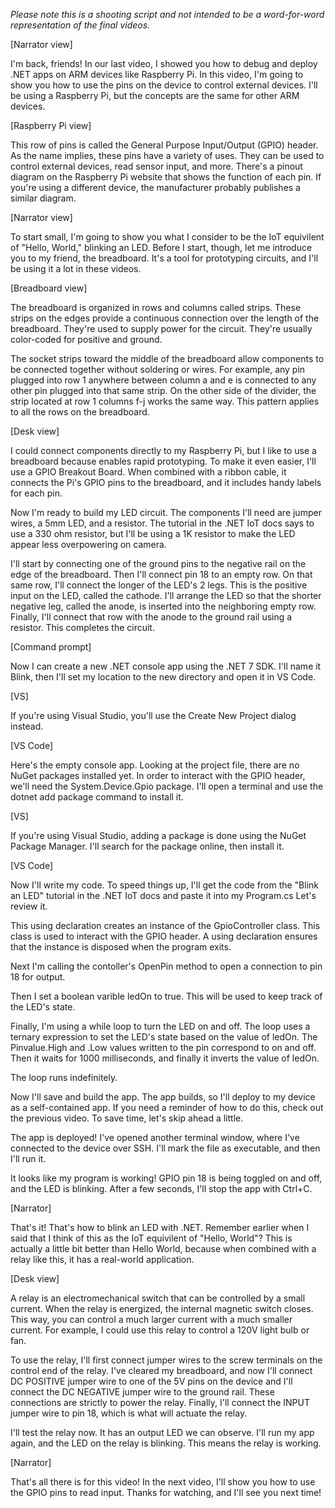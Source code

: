 *Please note this is a shooting script and not intended to be a word-for-word representation of the final videos.*

[Narrator view]

I'm back, friends! In our last video, I showed you how to debug and deploy .NET apps on ARM devices like Raspberry Pi. In this video, I'm going to show you how to use the pins on the device to control external devices. I'll be using a Raspberry Pi, but the concepts are the same for other ARM devices.

[Raspberry Pi view]

This row of pins is called the General Purpose Input/Output (GPIO) header. As the name implies, these pins have a variety of uses. They can be used to control external devices, read sensor input, and more. There's a pinout diagram on the Raspberry Pi website that shows the function of each pin. If you're using a different device, the manufacturer probably publishes a similar diagram.

[Narrator view]

To start small, I'm going to show you what I consider to be the IoT equivilent of "Hello, World," blinking an LED. Before I start, though, let me introduce you to my friend, the breadboard. It's a tool for prototyping circuits, and I'll be using it a lot in these videos.

[Breadboard view]

The breadboard is organized in rows and columns called strips. These strips on the edges provide a continuous connection over the length of the breadboard. They're used to supply power for the circuit. They're usually color-coded for positive and ground.

The socket strips toward the middle of the breadboard allow components to be connected together without soldering or wires. For example, any pin plugged into row 1 anywhere between column a and e is connected to any other pin plugged into that same strip. On the other side of the divider, the strip located at row 1 columns f-j works the same way. This pattern applies to all the rows on the breadboard.

[Desk view]

I could connect components directly to my Raspberry Pi, but I like to use a breadboard because enables rapid prototyping. To make it even easier, I'll use a GPIO Breakout Board. When combined with a ribbon cable, it connects the Pi's GPIO pins to the breadboard, and it includes handy labels for each pin.

Now I'm ready to build my LED circuit. The components I'll need are jumper wires, a 5mm LED, and a resistor. The tutorial in the .NET IoT docs says to use a 330 ohm resistor, but I'll be using a 1K resistor to make the LED appear less overpowering on camera.

I'll start by connecting one of the ground pins to the negative rail on the edge of the breadboard. Then I'll connect pin 18 to an empty row. On that same row, I'll connect the longer of the LED's 2 legs. This is the positive input on the LED, called the cathode. I'll arrange the LED so that the shorter negative leg, called the anode, is inserted into the neighboring empty row. Finally, I'll connect that row with the anode to the ground rail using a resistor. This completes the circuit.

[Command prompt]

Now I can create a new .NET console app using the .NET 7 SDK. I'll name it Blink, then I'll set my location to the new directory and open it in VS Code.

[VS]

If you're using Visual Studio, you'll use the Create New Project dialog instead.

[VS Code]

Here's the empty console app. Looking at the project file, there are no NuGet packages installed yet. In order to interact with the GPIO header, we'll need the System.Device.Gpio package. I'll open a terminal and use the dotnet add package command to install it.

[VS]

If you're using Visual Studio, adding a package is done using the NuGet Package Manager. I'll search for the package online, then install it.

[VS Code]

Now I'll write my code. To speed things up, I'll get the code from the "Blink an LED" tutorial in the .NET IoT docs and paste it into my Program.cs  Let's review it.

This using declaration creates an instance of the GpioController class. This class is used to interact with the GPIO header. A using declaration ensures that the instance is disposed when the program exits.

Next I'm calling the contoller's OpenPin method to open a connection to pin 18 for output.

Then I set a boolean varible ledOn to true. This will be used to keep track of the LED's state.

Finally, I'm using a while loop to turn the LED on and off. The loop uses a ternary expression to set the LED's state based on the value of ledOn. The Pinvalue.High and .Low values written to the pin correspond to on and off. Then it waits for 1000 milliseconds, and finally it inverts the value of ledOn.

The loop runs indefinitely.

Now I'll save and build the app. The app builds, so I'll deploy to my device as a self-contained app. If you need a reminder of how to do this, check out the previous video. To save time, let's skip ahead a little.

The app is deployed! I've opened another terminal window, where I've connected to the device over SSH. I'll mark the file as executable, and then I'll run it.

It looks like my program is working! GPIO pin 18 is being toggled on and off, and the LED is blinking. After a few seconds, I'll stop the app with Ctrl+C.

[Narrator]

That's it! That's how to blink an LED with .NET. Remember earlier when I said that I think of this as the IoT equivilent of "Hello, World"? This is actually a little bit better than Hello World, because when combined with a relay like this, it has a real-world application.

[Desk view]

A relay is an electromechanical switch that can be controlled by a small current. When the relay is energized, the internal magnetic switch closes. This way, you can control a much larger current with a much smaller current. For example, I could use this relay to control a 120V light bulb or fan.

To use the relay, I'll first connect jumper wires to the screw terminals on the control end of the relay. I've cleared my breadboard, and now I'll connect DC POSITIVE jumper wire to one of the 5V pins on the device and I'll connect the DC NEGATIVE jumper wire to the ground rail. These connections are strictly to power the relay. Finally, I'll connect the INPUT jumper wire to pin 18, which is what will actuate the relay.

I'll test the relay now. It has an output LED we can observe. I'll run my app again, and the LED on the relay is blinking. This means the relay is working.

[Narrator]

That's all there is for this video! In the next video, I'll show you how to use the GPIO pins to read input. Thanks for watching, and I'll see you next time!
